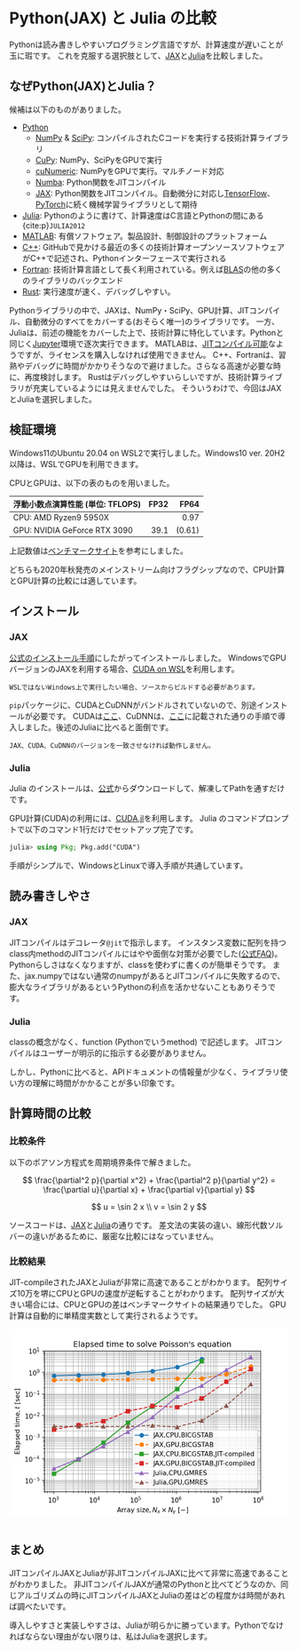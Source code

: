 # Python(JAX) と Julia の比較

Pythonは読み書きしやすいプログラミング言語ですが、計算速度が遅いことが玉に瑕です。
これを克服する選択肢として、[JAX](https://github.com/google/jax)と[Julia](https://julialang.org/)を比較しました。

## なぜPython(JAX)とJulia？

候補は以下のものがありました。

* [Python](https://www.python.org/)
  * [NumPy](https://numpy.org/) & [SciPy](https://scipy.org/): コンパイルされたCコードを実行する技術計算ライブラリ
  * [CuPy](https://cupy.dev/): NumPy、SciPyをGPUで実行
  * [cuNumeric](https://github.com/nv-legate/cunumeric): NumPyをGPUで実行。マルチノード対応
  * [Numba](https://numba.pydata.org/): Python関数をJITコンパイル
  * [JAX](https://github.com/google/jax): Python関数をJITコンパイル。自動微分に対応し[TensorFlow](https://www.tensorflow.org/)、[PyTorch](https://pytorch.org/)に続く機械学習ライブラリとして期待
* [Julia](https://julialang.org/): Pythonのように書けて、計算速度はC言語とPythonの間にある{cite:p}`JULIA2012`
* [MATLAB](https://jp.mathworks.com/products/matlab.html): 有償ソフトウェア。製品設計、制御設計のプラットフォーム
* [C++](https://isocpp.org/): GitHubで見かける最近の多くの技術計算オープンソースソフトウェアがC++で記述され、Pythonインターフェースで実行される
* [Fortran](https://fortran-lang.org/): 技術計算言語として長く利用されている。例えば[BLAS](http://www.netlib.org/blas/)の他の多くのライブラリのバックエンド
* [Rust](https://www.rust-lang.org/): 実行速度が速く、デバッグしやすい。

Pythonライブラリの中で、JAXは、NumPy・SciPy、GPU計算、JITコンパイル、自動微分のすべてをカバーする(おそらく唯一)のライブラリです。
一方、Juliaは、前述の機能をカバーした上で、技術計算に特化しています。Pythonと同じく[Jupyter](https://jupyter.org/)環境で逐次実行できます。
MATLABは、[JITコンパイル可能](https://jp.mathworks.com/help/coder/ug/speed-up-mex-generation-by-using-jit-compilation.html)なようですが、ライセンスを購入しなければ使用できません。
C++、Fortranは、習熟やデバッグに時間がかかりそうなので避けました。さらなる高速が必要な時に、再度検討します。
Rustはデバッグしやすいらしいですが、技術計算ライブラリが充実しているようには見えませんでした。
そういうわけで、今回はJAXとJuliaを選択しました。

## 検証環境

Windows11のUbuntu 20.04 on WSL2で実行しました。Windows10 ver. 20H2以降は、WSLでGPUを利用できます。

CPUとGPUは、以下の表のものを用いました。

| 浮動小数点演算性能 (単位: TFLOPS) | FP32 | FP64 |
| :---- | ----: | ----: |
| CPU: AMD Ryzen9 5950X |  | 0.97 |
| GPU: NVIDIA GeForce RTX 3090 | 39.1 | (0.61) |

上記数値は[ベンチマークサイト](https://gadgetversus.com/)を参考にしました。

どちらも2020年秋発売のメインストリーム向けフラグシップなので、CPU計算とGPU計算の比較には適しています。

## インストール

### JAX

[公式のインストール手順](https://github.com/google/jax#installation)にしたがってインストールしました。
WindowsでGPUバージョンのJAXを利用する場合、[CUDA on WSL](https://docs.microsoft.com/ja-jp/windows/ai/directml/gpu-cuda-in-wsl)を利用します。

```{attention}
WSLではないWindows上で実行したい場合、ソースからビルドする必要があります。
```

`pip`パッケージに、CUDAとCuDNNがバンドルされていないので、別途インストールが必要です。
CUDAは[ここ](https://docs.nvidia.com/cuda/wsl-user-guide/index.html#getting-started-with-cuda-on-wsl)、CuDNNは、[ここ](https://docs.nvidia.com/deeplearning/cudnn/install-guide/index.html)に記載された通りの手順で導入しました。後述のJuliaに比べると面倒です。

```{caution}
JAX、CUDA、CuDNNのバージョンを一致させなければ動作しません。
```

### Julia

Julia のインストールは、[公式](https://julialang.org/downloads/)からダウンロードして、解凍してPathを通すだけです。

GPU計算(CUDA)の利用には、[CUDA.jl](https://github.com/JuliaGPU/CUDA.jl)を利用します。
Julia のコマンドプロンプトで以下のコマンド1行だけでセットアップ完了です。

```julia
julia> using Pkg; Pkg.add("CUDA")
```

手順がシンプルで、WindowsとLinuxで導入手順が共通しています。

## 読み書きしやさ

### JAX

JITコンパイルはデコレータ`@jit`で指示します。
インスタンス変数に配列を持つclass内methodのJITコンパイルにはやや面倒な対策が必要でした([公式FAQ](https://jax.readthedocs.io/en/latest/faq.html#how-to-use-jit-with-methods))。
Pythonらしさはなくなりますが、classを使わずに書くのが簡単そうです。
また、jax.numpyではない通常のnumpyがあるとJITコンパイルに失敗するので、膨大なライブラリがあるというPythonの利点を活かせないこともありそうです。

### Julia

classの概念がなく、function (Pythonでいうmethod) で記述します。
JITコンパイルはユーザーが明示的に指示する必要がありません。

しかし、Pythonに比べると、APIドキュメントの情報量が少なく、ライブラリ使い方の理解に時間がかかることが多い印象です。

## 計算時間の比較

### 比較条件

以下のポアソン方程式を周期境界条件で解きました。

$$
\frac{\partial^2 p}{\partial x^2} + \frac{\partial^2 p}{\partial y^2} = \frac{\partial u}{\partial x} + \frac{\partial v}{\partial y}
$$

$$
u = \sin 2 x \\
v = \sin 2 y
$$

ソースコードは、[JAX](poisson_jax)と[Julia](poisson_julia)の通りです。
差文法の実装の違い、線形代数ソルバーの違いがあるために、厳密な比較にはなっていません。

### 比較結果

JIT-compileされたJAXとJuliaが非常に高速であることがわかります。
配列サイズ10万を堺にCPUとGPUの速度が逆転することがわかります。
配列サイズが大きい場合には、CPUとGPUの差はベンチマークサイトの結果通りでした。
GPU計算は自動的に単精度実数として実行されるようです。

![elaplsed_time](elapsed_time.png)

```{bibliography}
```

## まとめ

JITコンパイルJAXとJuliaが非JITコンパイルJAXに比べて非常に高速であることがわかりました。
非JITコンパイルJAXが通常のPythonと比べてどうなのか、同じアルゴリズムの時にJITコンパイルJAXとJuliaの差はどの程度かは時間があれば調べたいです。

導入しやすさと実装しやすさは、Juliaが明らかに勝っています。Pythonでなければならない理由がない限りは、私はJuliaを選択します。
